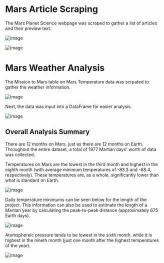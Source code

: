 # Mars Article Scraping

The Mars Planet Science webpage was scraped to gather a list of articles and their preview text. 

![image](https://user-images.githubusercontent.com/116215793/224502555-1f54fcb6-462e-44a8-92e6-c906a4a6d18b.png)

![image](https://user-images.githubusercontent.com/116215793/224502597-fdec9e12-6b59-4ab0-ac37-ee9603f9b7df.png)


# Mars Weather Analysis

The Mission to Mars table on Mars Temperature data was scrpated to gather the weather information.

![image](https://user-images.githubusercontent.com/116215793/224502660-e52ff293-184b-4883-818f-4cbd7f1a1ab0.png)

Next, the data was input into a DataFrame for easier analysis.

![image](https://user-images.githubusercontent.com/116215793/224502886-e85d36ce-6b51-43fb-94b5-a437606ded47.png)


## Overall Analysis Summary

There are 12 months on Mars, just as there are 12 months on Earth. Throughout the entire dataset, a total of 1977 Martian days' worth of data was collected. 

Temperatures on Mars are the lowest in the third month and highest in the eighth month (with average minimum temperatures of -83.3 and -68.4, respectively). These temperatures are, as a whole, significantly lower than what is standard on Earth.

![image](https://user-images.githubusercontent.com/116215793/224502909-b3483a58-bad8-479a-a1e3-0df252a39088.png)

 Daily temperature minimums can be seen below for the length of the project. This information can also be used to estimate the length of a Martian year by calculating the peak-to-peak distance (approximately 675 Earth days).
 
 ![image](https://user-images.githubusercontent.com/116215793/224502842-c4041e4d-7f04-4093-9213-f89a171b8f72.png)

Atomsphereic pressure tends to be lowest in the sixth month, while it is highest in the nineth month (just one month after the highest temperatures of the year).

![image](https://user-images.githubusercontent.com/116215793/224502876-02da811c-4fe9-4eb1-9f8f-282b27644101.png)

